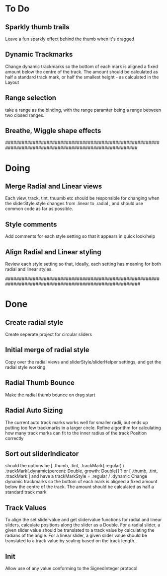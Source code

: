 #  To Do

## Sparkly thumb trails
Leave a fun sparkly effect behind the thumb when it's dragged

## Dynamic Trackmarks
Change dynamic trackmarks so the bottom of each mark is aligned a fixed amount below the centre of the track.
The amount should be calculated as half a standard track mark, or half the smallest height - as calculated in the Layout 

## Range selection
take a range as the binding, with the range paramter being a range between two closed ranges.

## Breathe, Wiggle shape effects

########################################################################################################

# Doing

## Merge Radial and Linear views
Each view, track, tint, thuumb etc should be responsible for changing when the sliderStyle.style changes from .linear to .radial , and should use common code as far as possible.

## Style comments
Add comments for each style setting so that it appears in quick look/help

## Align Radial and Linear styling
Review each style setting so that, ideally, each setting has meaning for both radial and linear styles.

#########################################################################################################

# Done

## Create radial style 
Create seperate project for circular sliders

## Initial merge of radial style
Copy over the radial views and sliderStyle/sliderHelper settings, and get the radial style working

## Radial Thumb Bounce
Make the radial thumb bounce on drag start

## Radial Auto Sizing
The current auto track marks works well for smaller radii, but ends up putting too few trackmarks in a larger circle.
Refine algorithm for calculating how many track marks can fit to the inner radius of the track
Position correctly 

## Sort out sliderIndicator
should the options be [ .thumb, .tint, .trackMark(.regular) / .trackMark(.dynamic(percent: Double, growth: Double)] ?
or [ .thumb, .tint, .trackMark ]  and have a trackMarkStyle = .regular / .dynamic
Change dynamic trackmarks so the bottom of each mark is aligned a fixed amount below the centre of the track.
The amount should be calculated as half a standard track mark


## Track Values
To align the set slidervalue and get slidervalue functions for radial and linear sliders, calculate positions along the slider as a Double.
For a radial slider, a given slider value should be translated to a track value by calculating the radians of the angle. 
For a linear slider, a given slider value should be translated to a track value by scaling based on the track length..

## Init
Allow use of any value conforming to the SignedInteger protocol
